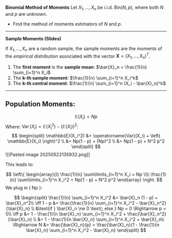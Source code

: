 **Binomial Method of Moments**
Let $X_1, \ldots, X_n$ be i.i.d. $\text{Bin}(N, p)$, where both $N$ and $p$ are unknown.

- Find the method of moments estimators of $N$ and $p$.

---
**Sample Moments (Slides)**

If $X_1, \dots, X_n$ are a random sample, the sample moments are the moments of the *empirical distribution* associated with the vector $\mathbf{X} = (X_1, \dots, X_n)^T$.

1. The **first moment** is the **sample mean**: $\bar{X}_n = \frac{1}{n} \sum_{i=1}^n X_i$
2. The **k-th sample moment**:  $\frac{1}{n} \sum_{i=1}^n X_i^k$
3. The **k-th central moment**: $\frac{1}{n} \sum_{i=1}^n (X_i - \bar{X}_n)^k$

---

## Population Moments:

$$
\mathbb{E}(X_i) = Np
$$
Where: $\operatorname{Var}(X_i) = \mathbb{E}(X_i^2) - \left(\mathbb{E}(X_i)\right)^2$: 
$$
\begin{split}
\mathbb{E}(X_i^2) &= \operatorname{Var}(X_i) + \left( \mathbb{E}(X_i) \right)^2 \\
&= Np(1 - p) + (Np)^2 \\
&= Np(1 - p) + N^2 p^2
\end{split}
$$
![[Pasted image 20250522135932.png]]

This leads to:

$$
\left\{
\begin{array}{l}
\frac{1}{n} \sum\limits_{i=1}^n X_i = Np \\\\
\frac{1}{n} \sum\limits_{i=1}^n X_i^2 = Np(1 - p) + N^2 p^2
\end{array}
\right.
$$
We plug in \( Np \):

$$
\begin{split}
\frac{1}{n} \sum_{i=1}^n X_i^2 &= \bar{X}_n (1 - p) + \bar{X}_n^2\\
\iff 1 - p &= \frac{\frac{1}{n} \sum_{i=1}^n X_i^2 - \bar{X}_n^2}{\bar{X}_n} \\
&\text{if } \bar{X}_n \ne 0 \text{; else } Np = 0 \Rightarrow p = 0\\
\iff p &= 1 - \frac{1}{n \bar{X}_n} \sum_{i=1}^n X_i^2 + \frac{\bar{X}_n^2}{\bar{X}_n} \\
&= 1 - \frac{1}{n \bar{X}_n} \sum_{i=1}^n X_i^2 + \bar{X}_n\\
\Rightarrow N &= \frac{\bar{X}_n}{p}
= \frac{\bar{X}_n}{1 - \frac{1}{n \bar{X}_n} \sum_{i=1}^n X_i^2 - \bar{X}_n}
\end{split}
$$
